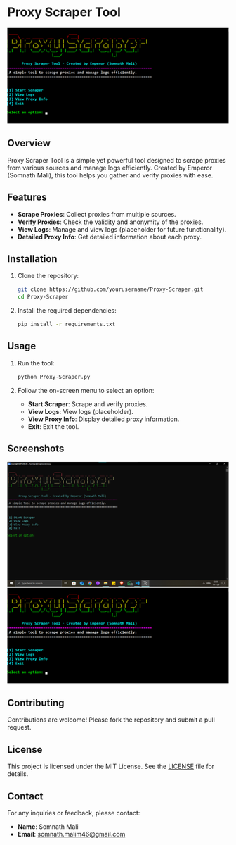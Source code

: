 # Proxy Scraper Tool

![Banner](img/Screenshot%202025-01-15%20061745.png)

## Overview

Proxy Scraper Tool is a simple yet powerful tool designed to scrape proxies from various sources and manage logs efficiently. Created by Emperor (Somnath Mali), this tool helps you gather and verify proxies with ease.

## Features

- **Scrape Proxies**: Collect proxies from multiple sources.
- **Verify Proxies**: Check the validity and anonymity of the proxies.
- **View Logs**: Manage and view logs (placeholder for future functionality).
- **Detailed Proxy Info**: Get detailed information about each proxy.

## Installation

1. Clone the repository:
    ```bash
    git clone https://github.com/yourusername/Proxy-Scraper.git
    cd Proxy-Scraper
    ```

2. Install the required dependencies:
    ```bash
    pip install -r requirements.txt
    ```

## Usage

1. Run the tool:
    ```bash
    python Proxy-Scraper.py
    ```

2. Follow the on-screen menu to select an option:
    - **Start Scraper**: Scrape and verify proxies.
    - **View Logs**: View logs (placeholder).
    - **View Proxy Info**: Display detailed proxy information.
    - **Exit**: Exit the tool.

## Screenshots

![Main Menu](/img/Screenshot%202025-01-14%20023408.png)
![Scraping Proxies](/img/Screenshot%202025-01-15%20061745.png)

## Contributing

Contributions are welcome! Please fork the repository and submit a pull request.

## License

This project is licensed under the MIT License. See the [LICENSE](LICENSE) file for details.

## Contact

For any inquiries or feedback, please contact:
- **Name**: Somnath Mali
- **Email**: somnath.malim46@gmail.com

